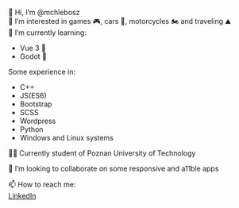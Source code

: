 👋 Hi, I’m @mchlebosz  
👀 I’m interested in games 🎮, cars 🚗, motorcycles 🏍 and traveling ⛰  
🌱 I’m currently learning:
-   Vue 3 💚
-   Godot 🤖

Some experience in:
- C++
- JS(ES6)
- Bootstrap
- SCSS
- Wordpress
- Python
- Windows and Linux systems

👨‍🎓 Currently student of Poznan University of Technology  

💞️ I’m looking to collaborate on some responsive and a11ble apps 

📫 How to reach me:  
[LinkedIn](https://www.linkedin.com/in/mateusz-chlebosz-65053a17a/)  
